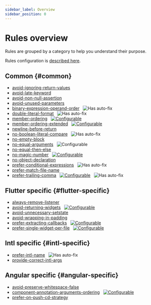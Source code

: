 ```yaml
---
sidebar_label: Overview
sidebar_position: 0
---
```


# Rules overview

Rules are grouped by a category to help you understand their purpose.

Rules configuration is [described here](../getting-started/configuration#configuring-a-rules-entry).

## Common {#common}

- [avoid-ignoring-return-values](./common/avoid-ignoring-return-values.md)
- [avoid-late-keyword](./common/avoid-late-keyword.md)
- [avoid-non-null-assertion](./common/avoid-non-null-assertion.md)
- [avoid-unused-parameters](./common/avoid-unused-parameters.md)
- [binary-expression-operand-order](./common/binary-expression-operand-order.md) &nbsp; ![Has auto-fix](https://img.shields.io/badge/-has%20auto--fix-success)
- [double-literal-format](./common/double-literal-format.md) &nbsp; ![Has auto-fix](https://img.shields.io/badge/-has%20auto--fix-success)
- [member-ordering](./common/member-ordering.md) &nbsp; [![Configurable](https://img.shields.io/badge/-configurable-informational)](./common/member-ordering.md#config-example)
- [member-ordering-extended](./common/member-ordering-extended.md) &nbsp; [![Configurable](https://img.shields.io/badge/-configurable-informational)](./common/member-ordering-extended.md#config-example)
- [newline-before-return](./common/newline-before-return.md)
- [no-boolean-literal-compare](./common/no-boolean-literal-compare.md) &nbsp; ![Has auto-fix](https://img.shields.io/badge/-has%20auto--fix-success)
- [no-empty-block](./common/no-empty-block.md)
- [no-equal-arguments](./common/no-equal-arguments.md) &nbsp; ![Configurable](https://img.shields.io/badge/-configurable-informational)
- [no-equal-then-else](./common/no-equal-then-else.md)
- [no-magic-number](./common/no-magic-number.md) &nbsp; [![Configurable](https://img.shields.io/badge/-configurable-informational)](./common/no-magic-number.md#config-example)
- [no-object-declaration](./common/no-object-declaration.md)
- [prefer-conditional-expressions](./common/prefer-conditional-expressions.md) &nbsp; ![Has auto-fix](https://img.shields.io/badge/-has%20auto--fix-success)
- [prefer-match-file-name](common/prefer-match-file-name.md)
- [prefer-trailing-comma](./common/prefer-trailing-comma.md) &nbsp; [![Configurable](https://img.shields.io/badge/-configurable-informational)](./common/prefer-trailing-comma.md#config-example) &nbsp; ![Has auto-fix](https://img.shields.io/badge/-has%20auto--fix-success)

## Flutter specific {#flutter-specific}

- [always-remove-listener](./flutter/always-remove-listener.md)
- [avoid-returning-widgets](./flutter/avoid-returning-widgets.md) &nbsp; [![Configurable](https://img.shields.io/badge/-configurable-informational)](./flutter/avoid-returning-widgets.md#config-example)
- [avoid-unnecessary-setstate](./flutter/avoid-unnecessary-setstate.md)
- [avoid-wrapping-in-padding](./flutter/avoid-wrapping-in-padding.md)
- [prefer-extracting-callbacks](./flutter/prefer-extracting-callbacks.md) &nbsp; [![Configurable](https://img.shields.io/badge/-configurable-informational)](./flutter/prefer-extracting-callbacks.md#config-example)
- [prefer-single-widget-per-file](./flutter/prefer-single-widget-per-file.md) &nbsp; [![Configurable](https://img.shields.io/badge/-configurable-informational)](./flutter/prefer-single-widget-per-file.md#config-example)

## Intl specific {#intl-specific}

- [prefer-intl-name](./intl/prefer-intl-name.md) &nbsp; ![Has auto-fix](https://img.shields.io/badge/-has%20auto--fix-success)
- [provide-correct-intl-args](./intl/provide-correct-intl-args.md)

## Angular specific {#angular-specific}

- [avoid-preserve-whitespace-false](./angular/avoid-preserve-whitespace-false.md)
- [component-annotation-arguments-ordering](./angular/component-annotation-arguments-ordering.md) &nbsp; [![Configurable](https://img.shields.io/badge/-configurable-informational)](./angular/component-annotation-arguments-ordering.md#config-example)
- [prefer-on-push-cd-strategy](./angular/prefer-on-push-cd-strategy.md)
